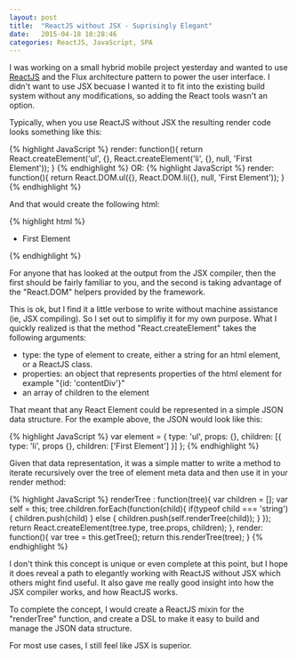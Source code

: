 ```yaml
---
layout: post
title:  "ReactJS without JSX - Suprisingly Elegant"
date:   2015-04-18 10:28:46
categories: ReactJS, JavaScript, SPA
---
```


I was working on a small hybrid mobile project yesterday and wanted to use [ReactJS](https://facebook.github.io/react/) and the Flux architecture pattern to power the user interface.  I didn't want to use JSX becuase I wanted it to fit into the existing build system without any modifications, so adding the React tools wasn't an option.  

Typically, when you use ReactJS without JSX the resulting render code looks something like this:

{% highlight JavaScript %}
render: function(){
	return React.createElement('ul', {}, React.createElement('li', {}, null, 'First Element'));
}
{% endhighlight %}
OR:
{% highlight JavaScript %}
render: function(){
	return React.DOM.ul({}, React.DOM.li({}, null, 'First Element'));
}
{% endhighlight %}

And that would create the following html:

{%  highlight html %}
<ul>
	<li><span>First Element</span></li>
</ul>
{% endhighlight %}

For anyone that has looked at the output from the JSX compiler, then the first should be fairly familiar to you,
and the second is taking advantage of the "React.DOM" helpers provided by the framework.

This is ok, but I find it a little verbose to write without machine assistance (ie, JSX compiling).  So I set out 
to simplifiy it for my own purpose.  What I quickly realized is that the method "React.createElement" takes the following arguments:

* type:  the type of element to create, either a string for an html element, or a ReactJS class.
* properties:  an object that represents properties of the html element for example "{id: 'contentDiv'}" 
* an array of children to the element

That meant that any React Element could be represented in a simple JSON data structure.  For the example above, the JSON would look 
like this:

{% highlight JavaScript %}
var element  = {
	type: 'ul',
	props: {},
	children: [{
		type: 'li',
		props {},
		children: ['First Element']
	}]
};
{% endhighlight %}

Given that data representation, it was a simple matter to write a method to iterate recursively over the tree of element meta data
and then use it in your render method:

{% highlight JavaScript %}
renderTree : function(tree){
    var children = [];
    var self = this;
    tree.children.forEach(function(child){
        if(typeof child === 'string'){
            children.push(child)
        } else {
            children.push(self.renderTree(child));
        }
    });
    return React.createElement(tree.type, tree.props, children);
},
render: function(){
	var tree = this.getTree();
	return this.renderTree(tree);
}
{% endhighlight %}

I don't think this concept is unique or even complete at this point, but I hope it does reveal a path
to elegantly working with ReactJS without JSX which others might find useful.  It also gave me really
good insight into how the JSX compiler works, and how ReactJS works.    

To complete the concept, I would create a ReactJS mixin for the "renderTree" function, and create a 
DSL to make it easy to build and manage the JSON data structure. 

For most use cases, I still feel like JSX is superior.  
